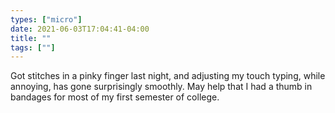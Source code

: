 ```yaml
---
types: ["micro"]
date: 2021-06-03T17:04:41-04:00
title: ""
tags: [""]
---
```

Got stitches in a pinky finger last night, and adjusting my touch typing, while annoying, has gone surprisingly smoothly. May help that I had a thumb in bandages for most of my first semester of college.
